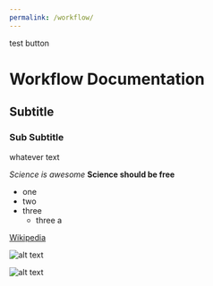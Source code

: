 ```yaml
---
permalink: /workflow/
---
```

<div class="dropbtn"><p>test button</p>

</div>


# Workflow Documentation
## Subtitle
### Sub Subtitle
whatever text

_Science is awesome_
**Science should be free**

* one
* two
* three
  * three a
  
[Wikipedia](http://www.wikipedia/org)

![alt text](../assets/images/workflow.jpg "Workflow diagram")



![alt text](https://nantucketbiodiversity.github.io/NBIdigitalrepo/docs/assets/images/workflow.jpg "Workflow diagram")


